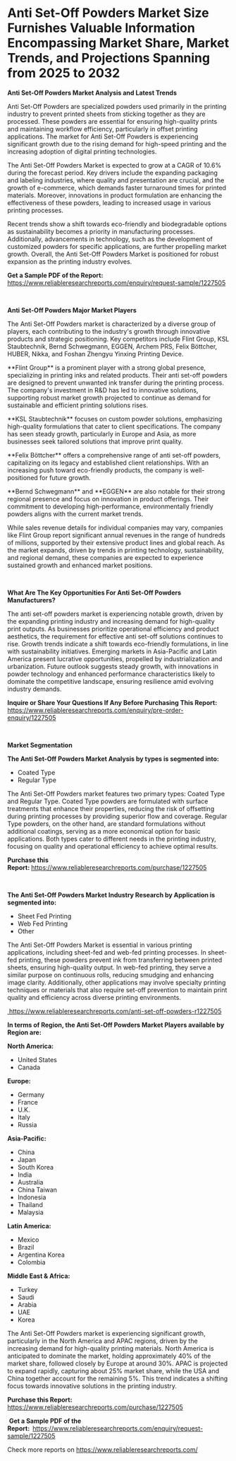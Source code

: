 <p><h1>Anti Set-Off Powders Market Size Furnishes Valuable Information Encompassing Market Share, Market Trends, and Projections Spanning from 2025 to 2032</h1></p><p><strong>Anti Set-Off Powders Market Analysis and Latest Trends</strong></p>
<p><p>Anti Set-Off Powders are specialized powders used primarily in the printing industry to prevent printed sheets from sticking together as they are processed. These powders are essential for ensuring high-quality prints and maintaining workflow efficiency, particularly in offset printing applications. The market for Anti Set-Off Powders is experiencing significant growth due to the rising demand for high-speed printing and the increasing adoption of digital printing technologies.</p><p>The Anti Set-Off Powders Market is expected to grow at a CAGR of 10.6% during the forecast period. Key drivers include the expanding packaging and labeling industries, where quality and presentation are crucial, and the growth of e-commerce, which demands faster turnaround times for printed materials. Moreover, innovations in product formulation are enhancing the effectiveness of these powders, leading to increased usage in various printing processes.</p><p>Recent trends show a shift towards eco-friendly and biodegradable options as sustainability becomes a priority in manufacturing processes. Additionally, advancements in technology, such as the development of customized powders for specific applications, are further propelling market growth. Overall, the Anti Set-Off Powders Market is positioned for robust expansion as the printing industry evolves.</p></p>
<p><strong>Get a Sample PDF of the Report:&nbsp;</strong> <a href="https://www.reliableresearchreports.com/enquiry/request-sample/1227505?utm_campaign=2229&utm_medium=2&utm_source=Github&utm_content=ia&utm_term=02022025&utm_id=anti-set-off-powders">https://www.reliableresearchreports.com/enquiry/request-sample/1227505</a></p>
<p>&nbsp;</p>
<p><strong>Anti Set-Off Powders Major Market Players</strong></p>
<p><p>The Anti Set-Off Powders market is characterized by a diverse group of players, each contributing to the industry's growth through innovative products and strategic positioning. Key competitors include Flint Group, KSL Staubtechnik, Bernd Schwegmann, EGGEN, Archem PRS, Felix Böttcher, HUBER, Nikka, and Foshan Zhengyu Yinxing Printing Device.</p><p>**Flint Group** is a prominent player with a strong global presence, specializing in printing inks and related products. Their anti set-off powders are designed to prevent unwanted ink transfer during the printing process. The company's investment in R&D has led to innovative solutions, supporting robust market growth projected to continue as demand for sustainable and efficient printing solutions rises.</p><p>**KSL Staubtechnik** focuses on custom powder solutions, emphasizing high-quality formulations that cater to client specifications. The company has seen steady growth, particularly in Europe and Asia, as more businesses seek tailored solutions that improve print quality.</p><p>**Felix Böttcher** offers a comprehensive range of anti set-off powders, capitalizing on its legacy and established client relationships. With an increasing push toward eco-friendly products, the company is well-positioned for future growth.</p><p>**Bernd Schwegmann** and **EGGEN** are also notable for their strong regional presence and focus on innovation in product offerings. Their commitment to developing high-performance, environmentally friendly powders aligns with the current market trends.</p><p>While sales revenue details for individual companies may vary, companies like Flint Group report significant annual revenues in the range of hundreds of millions, supported by their extensive product lines and global reach. As the market expands, driven by trends in printing technology, sustainability, and regional demand, these companies are expected to experience sustained growth and enhanced market positions.</p></p>
<p>&nbsp;</p>
<p><strong>What Are The Key Opportunities For Anti Set-Off Powders Manufacturers?</strong></p>
<p><p>The anti set-off powders market is experiencing notable growth, driven by the expanding printing industry and increasing demand for high-quality print outputs. As businesses prioritize operational efficiency and product aesthetics, the requirement for effective anti set-off solutions continues to rise. Growth trends indicate a shift towards eco-friendly formulations, in line with sustainability initiatives. Emerging markets in Asia-Pacific and Latin America present lucrative opportunities, propelled by industrialization and urbanization. Future outlook suggests steady growth, with innovations in powder technology and enhanced performance characteristics likely to dominate the competitive landscape, ensuring resilience amid evolving industry demands.</p></p>
<p><strong>Inquire or Share Your Questions If Any Before Purchasing This Report:</strong> <a href="https://www.reliableresearchreports.com/enquiry/pre-order-enquiry/1227505?utm_campaign=2229&utm_medium=2&utm_source=Github&utm_content=ia&utm_term=02022025&utm_id=anti-set-off-powders">https://www.reliableresearchreports.com/enquiry/pre-order-enquiry/1227505</a></p>
<p>&nbsp;</p>
<p><strong>Market Segmentation</strong></p>
<p><strong>The Anti Set-Off Powders Market Analysis by types is segmented into:</strong></p>
<p><ul><li>Coated Type</li><li>Regular Type</li></ul></p>
<p><p>The Anti Set-Off Powders market features two primary types: Coated Type and Regular Type. Coated Type powders are formulated with surface treatments that enhance their properties, reducing the risk of offsetting during printing processes by providing superior flow and coverage. Regular Type powders, on the other hand, are standard formulations without additional coatings, serving as a more economical option for basic applications. Both types cater to different needs in the printing industry, focusing on quality and operational efficiency to achieve optimal results.</p></p>
<p><strong>Purchase this Report:&nbsp;</strong><a href="https://www.reliableresearchreports.com/purchase/1227505?utm_campaign=2229&utm_medium=2&utm_source=Github&utm_content=ia&utm_term=02022025&utm_id=anti-set-off-powders">https://www.reliableresearchreports.com/purchase/1227505</a></p>
<p>&nbsp;</p>
<p><strong>The Anti Set-Off Powders Market Industry Research by Application is segmented into:</strong></p>
<p><ul><li>Sheet Fed Printing</li><li>Web Fed Printing</li><li>Other</li></ul></p>
<p><p>The Anti Set-Off Powders Market is essential in various printing applications, including sheet-fed and web-fed printing processes. In sheet-fed printing, these powders prevent ink from transferring between printed sheets, ensuring high-quality output. In web-fed printing, they serve a similar purpose on continuous rolls, reducing smudging and enhancing image clarity. Additionally, other applications may involve specialty printing techniques or materials that also require set-off prevention to maintain print quality and efficiency across diverse printing environments.</p></p>
<p><a href="https://www.reliableresearchreports.com/anti-set-off-powders-r1227505?utm_campaign=2229&utm_medium=2&utm_source=Github&utm_content=ia&utm_term=02022025&utm_id=anti-set-off-powders">&nbsp;https://www.reliableresearchreports.com/anti-set-off-powders-r1227505</a></p>
<p><strong>In terms of Region, the Anti Set-Off Powders Market Players available by Region are:</strong></p>
<p>
    <p> <strong> North America: </strong>
        <ul>
            <li>United States</li>
            <li>Canada</li>
        </ul>
        </p> 
    <p> <strong> Europe: </strong>
        <ul>
            <li>Germany</li>
            <li>France</li>
            <li>U.K.</li>
            <li>Italy</li>
            <li>Russia</li>
        </ul>
        </p> 
    <p> <strong> Asia-Pacific: </strong>
        <ul>
            <li>China</li>
            <li>Japan</li>
            <li>South Korea</li>
            <li>India</li>
            <li>Australia</li>
            <li>China Taiwan</li>
            <li>Indonesia</li>
            <li>Thailand</li>
            <li>Malaysia</li>
        </ul>
        </p> 
    <p> <strong> Latin America: </strong>
        <ul>
            <li>Mexico</li>
            <li>Brazil</li>
            <li>Argentina Korea</li>
            <li>Colombia</li>
        </ul>
        </p> 
    <p> <strong> Middle East & Africa: </strong>
        <ul>
            <li>Turkey</li>
            <li>Saudi</li>
            <li>Arabia</li>
            <li>UAE</li>
            <li>Korea</li>
        </ul>
    </p>
    </p>
<p><p>The Anti Set-Off Powders market is experiencing significant growth, particularly in the North America and APAC regions, driven by the increasing demand for high-quality printing materials. North America is anticipated to dominate the market, holding approximately 40% of the market share, followed closely by Europe at around 30%. APAC is projected to expand rapidly, capturing about 25% market share, while the USA and China together account for the remaining 5%. This trend indicates a shifting focus towards innovative solutions in the printing industry.</p></p>
<p><strong>Purchase this Report: </strong><a href="https://www.reliableresearchreports.com/purchase/1227505?utm_campaign=2229&utm_medium=2&utm_source=Github&utm_content=ia&utm_term=02022025&utm_id=anti-set-off-powders">https://www.reliableresearchreports.com/purchase/1227505</a></p>
<p>&nbsp;<strong>Get a Sample PDF of the Report:&nbsp;&nbsp;</strong><a href="https://www.reliableresearchreports.com/enquiry/request-sample/1227505?utm_campaign=2229&utm_medium=2&utm_source=Github&utm_content=ia&utm_term=02022025&utm_id=anti-set-off-powders">https://www.reliableresearchreports.com/enquiry/request-sample/1227505</a></p>
<p><strong></strong></p>
<p>Check more reports on <a href="https://www.reliableresearchreports.com/?utm_campaign=2229&utm_medium=2&utm_source=Github&utm_content=ia&utm_term=02022025&utm_id=anti-set-off-powders">https://www.reliableresearchreports.com/</a></p>